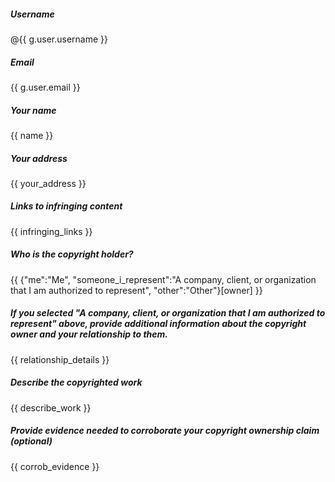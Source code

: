 ##### Username

@{{ g.user.username }}

##### Email

{{ g.user.email }}

##### Your name

{{ name }}

##### Your address

{{ your_address }}

##### Links to infringing content

{{ infringing_links }}

##### Who is the copyright holder?

{{ {"me":"Me", "someone_i_represent":"A company, client, or organization that I am authorized to represent", "other":"Other"}[owner] }}

##### If you selected "A company, client, or organization that I am authorized to represent" above, provide additional information about the copyright owner and your relationship to them.

{{ relationship_details }}

##### Describe the copyrighted work

{{ describe_work }}

##### Provide evidence needed to corroborate your copyright ownership claim (optional)

{{ corrob_evidence }}
